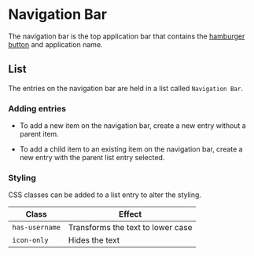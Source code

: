 # Navigation Bar

The navigation bar is the top application bar that contains the [hamburger button](https://en.wikipedia.org/wiki/Hamburger_button) and application name.

## List

The entries on the navigation bar are held in a list called `Navigation Bar`.

### Adding entries

* To add a new item on the navigation bar, create a new entry without a parent item.

* To add a child item to an existing item on the navigation bar, create a new entry with the parent list entry selected.

### Styling

CSS classes can be added to a list entry to alter the styling.

|Class|Effect|
|---|---|
|`has-username`|Transforms the text to lower case|
|`icon-only`|Hides the text|

